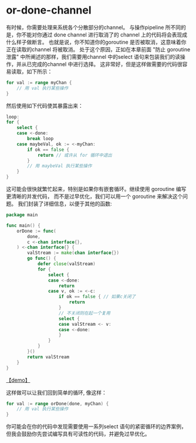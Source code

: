 # or-done-channel
有时候，你需要处理来系统各个分散部分的channel。
与操作pipeline 所不同的是，你不能对你通过 done channel 
进行取消了的 channel 上的代码将会表现成什么样子做断言。
也就是说，你不知道你的goroutine 是否被取消，这意味着你正在读取的channel 将被取消。
处于这个原因，正如在本章前面 "防止 goroutine泄露" 中所阐述的那样，我们需要用channel 
中的select 语句来包装我们的读操作，并从已完成的channel 中进行选择。
这非常好，但是这样做需要的代码很容易读取，如下所示：
```go
for val := range myChan {
	// 用 val 执行某些操作
}
```
然后使用如下代码使其暴露出来：
```go
loop:
for {
	select {
	case <-done:
		break loop
    case maybeVal, ok := <-myChan:
    	if ok == false {
    		return // 或许从 for 循环中退出
        }
        // 用 maybeVal 执行某些操作
    }
}
```
这可能会很快就繁忙起来，特别是如果你有嵌套循环。继续使用 goroutine 编写更清晰的并发代码，
而不是过早优化，我们可以用一个 goroutine 来解决这个问题。
我们封装了详细信息，以便于其他的函数:
```go
package main

func main() {
	orDone := func(
		done, 
		c <-chan interface{},
	) <-chan interface{} {
		valStream := make(chan interface{})
		go func() {
			defer close(valStream)
			for {
				select {
				case <-done:
					return
				case v, ok := <-c:
					if ok == false { // 如果c关闭了
						return
					}
					// 不关闭则在起一个复用
					select {
					case valStream <- v:
					case <-done:
					}
				}
			}
		}()
		return valStream
	}
}
```
[【demo】](or_done.go)

这样做可以让我们回到简单的循环, 像这样：
```go
for val := range orDone(done, myChan) {
	// 用 val 执行某些操作
}
```
你可能会在你的代码中发现需要使用一系列select 语句的紧密循环的边界案例，
但我会鼓励你先尝试编写具有可读性的代码，并避免过早优化。


